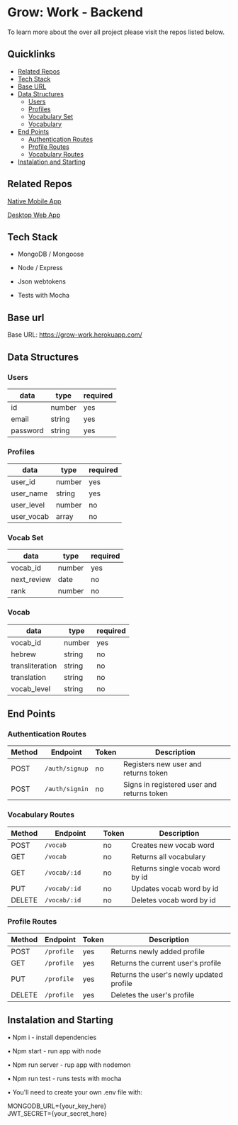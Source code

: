 # Grow: Work - Backend

To learn more about the over all project please visit the repos listed below.

## Quicklinks

- [Related Repos](#related-repos)
- [Tech Stack](#tech-stack)
- [Base URL](#base-url)
- [Data Structures](#data-structures)
  - [Users](#users)
  - [Profiles](#profiles)
  - [Vocabulary Set](#vocabulary-set)
  - [Vocabulary](#vocabulary)
- [End Points](#end-points)
  - [Authentication Routes](#authentication-routes)
  - [Profile Routes](#profile-routes)
  - [Vocabulary Routes](#vocabulary-routes)
- [Instalation and Starting](#instalation-and-starting)

## Related Repos

[Native Mobile App](https://github.com/Grow-Work/frontend-react-native)

[Desktop Web App](https://github.com/Grow-Work/frontend-react-desktop)

## Tech Stack

- MongoDB / Mongoose

- Node / Express

- Json webtokens

- Tests with Mocha

## Base url

Base URL: https://grow-work.herokuapp.com/

## Data Structures

### Users

| data     | type   | required |
| -------- | ------ | -------- |
| id       | number | yes      |
| email    | string | yes      |
| password | string | yes      |

### Profiles

| data       | type   | required |
| ---------- | ------ | -------- |
| user_id    | number | yes      |
| user_name  | string | yes      |
| user_level | number | no       |
| user_vocab | array  | no       |

### Vocab Set

| data        | type   | required |
| ----------- | ------ | -------- |
| vocab_id    | number | yes      |
| next_review | date   | no       |
| rank        | number | no       |

### Vocab

| data            | type   | required |
| --------------- | ------ | -------- |
| vocab_id        | number | yes      |
| hebrew          | string | no       |
| transliteration | string | no       |
| translation     | string | no       |
| vocab_level     | string | no       |

## End Points

### Authentication Routes

| Method | Endpoint       | Token | Description                                |
| ------ | -------------- | ----- | ------------------------------------------ |
| POST   | `/auth/signup` | no    | Registers new user and returns token       |
| POST   | `/auth/signin` | no    | Signs in registered user and returns token |

### Vocabulary Routes

| Method | Endpoint          | Token | Description                     |
| ------ | ----------------- | ----- | ------------------------------- |
| POST   | `/vocab         ` | no    | Creates new vocab word          |
| GET    | `/vocab`          | no    | Returns all vocabulary          |
| GET    | `/vocab/:id`      | no    | Returns single vocab word by id |
| PUT    | `/vocab/:id`      | no    | Updates vocab word by id        |
| DELETE | `/vocab/:id`      | no    | Deletes vocab word by id        |

### Profile Routes

| Method | Endpoint   | Token | Description                              |
| ------ | ---------- | ----- | ---------------------------------------- |
| POST   | `/profile` | yes   | Returns newly added profile              |
| GET    | `/profile` | yes   | Returns the current user's profile       |
| PUT    | `/profile` | yes   | Returns the user's newly updated profile |
| DELETE | `/profile` | yes   | Deletes the user's profile               |

## Instalation and Starting

• Npm i - install dependencies

• Npm start - run app with node

• Npm run server - rup app with nodemon

• Npm run test - runs tests with mocha

• You'll need to create your own .env file with:

MONGODB_URL={your_key_here}<br>
JWT_SECRET={your_secret_here}

